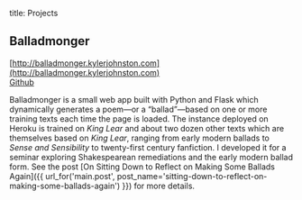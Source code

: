 title: Projects

Balladmonger
------------

<i class="fa fa-home"></i> [http://balladmonger.kylerjohnston.com](http://balladmonger.kylerjohnston.com)<br />
<i class="fa fa-github"></i> [Github](http://github.com/kylerjohnston/balladmonger)

Balladmonger is a small web app built with Python and Flask which dynamically generates a poem&mdash;or a “ballad”&mdash;based on one or more training texts each time the page is loaded. The instance deployed on Heroku is trained on *King Lear* and about two dozen other texts which are themselves based on *King Lear*, ranging from early modern ballads to *Sense and Sensibility* to twenty-first century fanfiction. I developed it for a seminar exploring Shakespearean remediations and the early modern ballad form. See the post [On Sitting Down to Reflect on Making Some Ballads Again]({{ url_for('main.post', post_name='sitting-down-to-reflect-on-making-some-ballads-again') }}) for more details.

